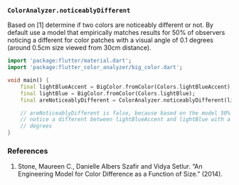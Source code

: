 ### `ColorAnalyzer.noticeablyDifferent`

Based on \[1\] determine if two colors are noticeably different or not. By default use a model
that empirically matches results for 50% of observers noticing a different for color patches with
a visual angle of 0.1 degrees (around 0.5cm size viewed from 30cm distance).

```dart
import 'package:flutter/material.dart';
import 'package:flutter_color_analyzer/big_color.dart';

void main() {
    final lightBlueAccent = BigColor.fromColor(Colors.lightBlueAccent);
    final lightBlue = BigColor.fromColor(Colors.lightBlue);
    final areNoticeablyDifferent = ColorAnalyzer.noticeablyDifferent(lightBlueAccent, lightBlue);

    // areNoticeablyDifferent is false, because based on the model 50% of observers do not
    // notice a different between lightBlueAccent and lightBlue with a visual angle of 0.1
    // degrees
}
```

### References

1. Stone, Maureen C., Danielle Albers Szafir and Vidya Setlur. “An Engineering Model for Color
   Difference as a Function of Size.” (2014).